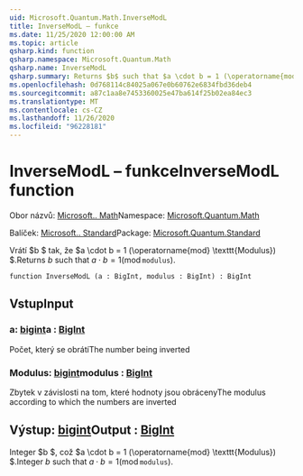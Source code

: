 ```yaml
---
uid: Microsoft.Quantum.Math.InverseModL
title: InverseModL – funkce
ms.date: 11/25/2020 12:00:00 AM
ms.topic: article
qsharp.kind: function
qsharp.namespace: Microsoft.Quantum.Math
qsharp.name: InverseModL
qsharp.summary: Returns $b$ such that $a \cdot b = 1 (\operatorname{mod} \texttt{modulus})$.
ms.openlocfilehash: 0d768114c84025a067e0b60762e6834fbd36deb4
ms.sourcegitcommit: a87c1aa8e7453360025e47ba614f25b02ea84ec3
ms.translationtype: MT
ms.contentlocale: cs-CZ
ms.lasthandoff: 11/26/2020
ms.locfileid: "96228181"
---
```

# <a name="inversemodl-function"></a><span data-ttu-id="a4a31-102">InverseModL – funkce</span><span class="sxs-lookup"><span data-stu-id="a4a31-102">InverseModL function</span></span>

<span data-ttu-id="a4a31-103">Obor názvů: [Microsoft.. Math](xref:Microsoft.Quantum.Math)</span><span class="sxs-lookup"><span data-stu-id="a4a31-103">Namespace: [Microsoft.Quantum.Math](xref:Microsoft.Quantum.Math)</span></span>

<span data-ttu-id="a4a31-104">Balíček: [Microsoft.. Standard](https://nuget.org/packages/Microsoft.Quantum.Standard)</span><span class="sxs-lookup"><span data-stu-id="a4a31-104">Package: [Microsoft.Quantum.Standard](https://nuget.org/packages/Microsoft.Quantum.Standard)</span></span>


<span data-ttu-id="a4a31-105">Vrátí $b $ tak, že $a \cdot b = 1 (\operatorname{mod} \texttt{Modulus}) $.</span><span class="sxs-lookup"><span data-stu-id="a4a31-105">Returns $b$ such that $a \cdot b = 1 (\operatorname{mod} \texttt{modulus})$.</span></span>

```qsharp
function InverseModL (a : BigInt, modulus : BigInt) : BigInt
```


## <a name="input"></a><span data-ttu-id="a4a31-106">Vstup</span><span class="sxs-lookup"><span data-stu-id="a4a31-106">Input</span></span>

### <a name="a--bigint"></a><span data-ttu-id="a4a31-107">a: [bigint](xref:microsoft.quantum.lang-ref.bigint)</span><span class="sxs-lookup"><span data-stu-id="a4a31-107">a : [BigInt](xref:microsoft.quantum.lang-ref.bigint)</span></span>

<span data-ttu-id="a4a31-108">Počet, který se obrátí</span><span class="sxs-lookup"><span data-stu-id="a4a31-108">The number being inverted</span></span>


### <a name="modulus--bigint"></a><span data-ttu-id="a4a31-109">Modulus: [bigint](xref:microsoft.quantum.lang-ref.bigint)</span><span class="sxs-lookup"><span data-stu-id="a4a31-109">modulus : [BigInt](xref:microsoft.quantum.lang-ref.bigint)</span></span>

<span data-ttu-id="a4a31-110">Zbytek v závislosti na tom, které hodnoty jsou obráceny</span><span class="sxs-lookup"><span data-stu-id="a4a31-110">The modulus according to which the numbers are inverted</span></span>



## <a name="output--bigint"></a><span data-ttu-id="a4a31-111">Výstup: [bigint](xref:microsoft.quantum.lang-ref.bigint)</span><span class="sxs-lookup"><span data-stu-id="a4a31-111">Output : [BigInt](xref:microsoft.quantum.lang-ref.bigint)</span></span>

<span data-ttu-id="a4a31-112">Integer $b $, což $a \cdot b = 1 (\operatorname{mod} \texttt{Modulus}) $.</span><span class="sxs-lookup"><span data-stu-id="a4a31-112">Integer $b$ such that $a \cdot b = 1 (\operatorname{mod} \texttt{modulus})$.</span></span>